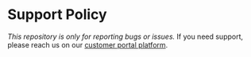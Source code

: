 # Support Policy

*This repository is only for reporting bugs or issues.*
If you need support, please reach us on our [customer portal platform](https://xcashteam.atlassian.net/servicedesk/customer/portal/1/group/-1).
